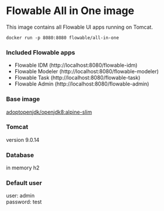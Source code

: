 # Flowable All in One image

This image contains all Flowable UI apps running on Tomcat.

```
docker run -p 8080:8080 flowable/all-in-one
```

### Included Flowable apps
* Flowable IDM  (http://localhost:8080/flowable-idm)
* Flowable Modeler  (http://localhost:8080/flowable-modeler)
* Flowable Task  (http://localhost:8080/flowable-task)
* Flowable Admin  (http://localhost:8080/flowable-admin)

### Base image
[adoptopenjdk/openjdk8:alpine-slim](https://github.com/AdoptOpenJDK/openjdk-docker/tree/master/8/jdk/alpine)

### Tomcat

version 9.0.14

### Database

in memory h2

### Default user

user: admin  
password: test